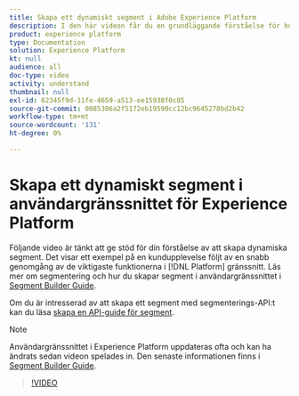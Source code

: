```yaml
---
title: Skapa ett dynamiskt segment i Adobe Experience Platform
description: I den här videon får du en grundläggande förståelse för hur du skapar dynamiska segment med hjälp av användargränssnittet för plattformen.
product: experience platform
type: Documentation
solution: Experience Platform
kt: null
audience: all
doc-type: video
activity: understand
thumbnail: null
exl-id: 62345f9d-11fe-4659-a513-ee15938f0c85
source-git-commit: 0085306a2f5172eb19590cc12bc9645278bd2b42
workflow-type: tm+mt
source-wordcount: '131'
ht-degree: 0%

---
```


# Skapa ett dynamiskt segment i användargränssnittet för Experience Platform

Följande video är tänkt att ge stöd för din förståelse av att skapa dynamiska segment. Det visar ett exempel på en kundupplevelse följt av en snabb genomgång av de viktigaste funktionerna i [!DNL Platform] gränssnitt. Läs mer om segmentering och hur du skapar segment i användargränssnittet i [Segment Builder Guide](../ui/segment-builder.md).

Om du är intresserad av att skapa ett segment med segmenterings-API:t kan du läsa [skapa en API-guide för segment](../tutorials/create-a-segment.md).

>[!NOTE]
>
>Användargränssnittet i Experience Platform uppdateras ofta och kan ha ändrats sedan videon spelades in. Den senaste informationen finns i [Segment Builder Guide](../ui/segment-builder.md).

>[!VIDEO](https://video.tv.adobe.com/v/27428?quality=12&learn=on)
